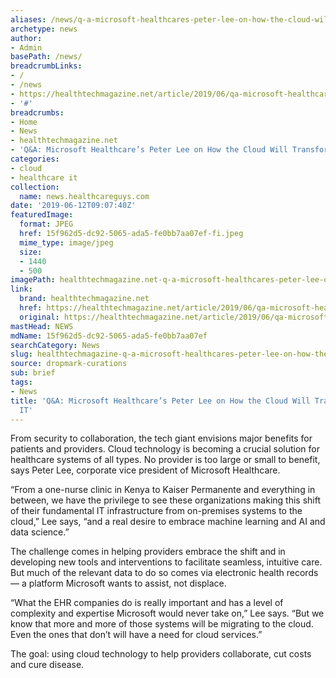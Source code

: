 ```yaml
---
aliases: /news/q-a-microsoft-healthcares-peter-lee-on-how-the-cloud-will-transform-health-it
archetype: news
author:
- Admin
basePath: /news/
breadcrumbLinks:
- /
- /news
- https://healthtechmagazine.net/article/2019/06/qa-microsoft-healthcares-peter-lee-how-cloud-will-transform-health-it
- '#'
breadcrumbs:
- Home
- News
- healthtechmagazine.net
- 'Q&A: Microsoft Healthcare’s Peter Lee on How the Cloud Will Transform Health IT'
categories:
- cloud
- healthcare it
collection:
  name: news.healthcareguys.com
date: '2019-06-12T09:07:40Z'
featuredImage:
  format: JPEG
  href: 15f962d5-dc92-5065-ada5-fe0bb7aa07ef-fi.jpeg
  mime_type: image/jpeg
  size:
  - 1440
  - 500
imagePath: healthtechmagazine.net-q-a-microsoft-healthcares-peter-lee-on-how-the-cloud-will-transform-health-it
link:
  brand: healthtechmagazine.net
  href: https://healthtechmagazine.net/article/2019/06/qa-microsoft-healthcares-peter-lee-how-cloud-will-transform-health-it
  original: https://healthtechmagazine.net/article/2019/06/qa-microsoft-healthcares-peter-lee-how-cloud-will-transform-health-it
mastHead: NEWS
mdName: 15f962d5-dc92-5065-ada5-fe0bb7aa07ef
searchCategory: News
slug: healthtechmagazine-q-a-microsoft-healthcares-peter-lee-on-how-the-cloud-will-transform-health-it
source: dropmark-curations
sub: brief
tags:
- News
title: 'Q&A: Microsoft Healthcare’s Peter Lee on How the Cloud Will Transform Health
  IT'
---
```


From security to collaboration, the tech giant envisions major benefits for patients and providers. Cloud technology is becoming a crucial solution for healthcare systems of all types. No provider is too large or small to benefit, says Peter Lee, corporate vice president of Microsoft Healthcare.

“From a one-nurse clinic in Kenya to Kaiser Permanente and everything in between, we have the privilege to see these organizations making this shift of their fundamental IT infrastructure from on-premises systems to the cloud,” Lee says, “and a real desire to embrace machine learning and AI and data science.”

The challenge comes in helping providers embrace the shift and in developing new tools and interventions to facilitate seamless, intuitive care. But much of the relevant data to do so comes via electronic health records — a platform Microsoft wants to assist, not displace.

“What the EHR companies do is really important and has a level of complexity and expertise Microsoft would never take on,” Lee says. “But we know that more and more of those systems will be migrating to the cloud. Even the ones that don’t will have a need for cloud services.”

The goal: using cloud technology to help providers collaborate, cut costs and cure disease.